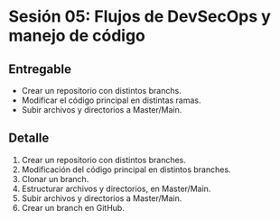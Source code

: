 # Sesión 05: Flujos de DevSecOps y manejo de código

## Entregable

* Crear un
repositorio con
distintos branchs.
* Modificar el
código principal
en distintas
ramas.
* Subir archivos y
directorios a
Master/Main.

## Detalle

1. Crear un repositorio con
distintos branches.
2. Modificación del código
principal en distintos branches.
3. Clonar un branch.
4. Estructurar archivos y
directorios, en Master/Main.
5. Subir archivos y directorios a
Master/Main.
6. Crear un branch en GitHub.